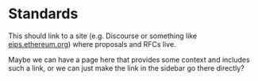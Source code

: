 # Standards

This should link to a site (e.g. Discourse or something like [eips.ethereum.org](https://eips.ethereum.org)) where proposals and RFCs live.

Maybe we can have a page here that provides some context and includes such a link, or we can just make the link in the sidebar go there directly?